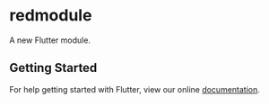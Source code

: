 # redmodule

A new Flutter module.

## Getting Started

For help getting started with Flutter, view our online
[documentation](https://flutter.dev/).

